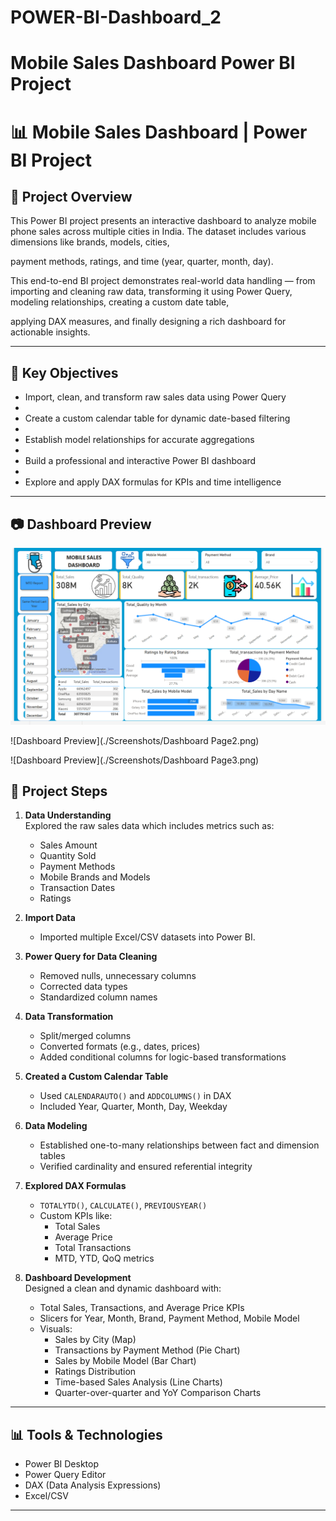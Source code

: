 # POWER-BI-Dashboard_2
# Mobile Sales Dashboard Power BI Project

# 📊 Mobile Sales Dashboard | Power BI Project

## 📁 Project Overview

This Power BI project presents an interactive dashboard to analyze mobile phone sales across multiple cities in India. The dataset includes various dimensions like brands, models, cities,

payment methods, ratings, and time (year, quarter, month, day). 

This end-to-end BI project demonstrates real-world data handling — from importing and cleaning raw data, transforming it using Power Query, modeling relationships, creating a custom date table,

applying DAX measures, and finally designing a rich dashboard for actionable insights.

---

## 🧠 Key Objectives

- Import, clean, and transform raw sales data using Power Query
- 
- Create a custom calendar table for dynamic date-based filtering
- 
- Establish model relationships for accurate aggregations
- 
- Build a professional and interactive Power BI dashboard
- 
- Explore and apply DAX formulas for KPIs and time intelligence

---

## 📷 Dashboard Preview

![Dashboard Page1](Dashboard%20Page1.png)

![Dashboard Preview](./Screenshots/Dashboard Page2.png)

![Dashboard Preview](./Screenshots/Dashboard Page3.png)


## 🧩 Project Steps

1. **Data Understanding**  
   Explored the raw sales data which includes metrics such as:
   - Sales Amount
   - Quantity Sold
   - Payment Methods
   - Mobile Brands and Models
   - Transaction Dates
   - Ratings

2. **Import Data**  
   - Imported multiple Excel/CSV datasets into Power BI.

3. **Power Query for Data Cleaning**  
   - Removed nulls, unnecessary columns
   - Corrected data types
   - Standardized column names

4. **Data Transformation**  
   - Split/merged columns
   - Converted formats (e.g., dates, prices)
   - Added conditional columns for logic-based transformations

5. **Created a Custom Calendar Table**  
   - Used `CALENDARAUTO()` and `ADDCOLUMNS()` in DAX
   - Included Year, Quarter, Month, Day, Weekday

6. **Data Modeling**  
   - Established one-to-many relationships between fact and dimension tables
   - Verified cardinality and ensured referential integrity

7. **Explored DAX Formulas**  
   - `TOTALYTD()`, `CALCULATE()`, `PREVIOUSYEAR()`
   - Custom KPIs like:
     - Total Sales
     - Average Price
     - Total Transactions
     - MTD, YTD, QoQ metrics

8. **Dashboard Development**  
   Designed a clean and dynamic dashboard with:
   - Total Sales, Transactions, and Average Price KPIs
   - Slicers for Year, Month, Brand, Payment Method, Mobile Model
   - Visuals:
     - Sales by City (Map)
     - Transactions by Payment Method (Pie Chart)
     - Sales by Mobile Model (Bar Chart)
     - Ratings Distribution
     - Time-based Sales Analysis (Line Charts)
     - Quarter-over-quarter and YoY Comparison Charts


---

## 📊 Tools & Technologies

- Power BI Desktop
- Power Query Editor
- DAX (Data Analysis Expressions)
- Excel/CSV


---



